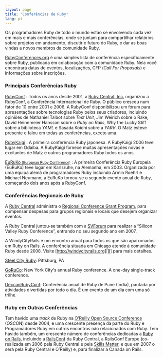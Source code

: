 ```yaml
---
layout: page
title: "Conferências de Ruby"
lang: pt
---
```


Os programadores Ruby de todo o mundo estão se envolvendo cada vez em mais
e mais conferências, onde se juntam para compartilhar relatórios sobre projetos
em andamento, discutir o futuro do Ruby, e dar as boas vindas a novos membros
da comunidade Ruby.

[RubyConferences.org][rc] é uma simples lista de conferência especificamente
sobre Ruby, publicada em colaboração com a comunidade Ruby. Nela você encontrará
datas de eventos, localizações, CFP (_Call For Proposals_) e informações sobre
inscrições.


### Principais Conferências Ruby

[RubyConf][1]
: Todos os anos desde 2001, a [Ruby Central, Inc.][2] organizou a
  RubyConf, a Conferência Internacional de Ruby. O público cresceu
  num fator de 10 entre 2001 e 2006. A RubyConf disponibilizou um fórum
  para apresentações sobre tecnologias Ruby pelos seus criadores,
  incluindo opiniões de Nathaniel Talbot sobre *Test Unit*, Jim Weirich
  sobre o Rake, David Heinemeier Hansson sobre o *Ruby on Rails*,
  Why the Lucky Stiff sobre a biblioteca *YAML* e Sasada Koichi sobre
  a *YARV*. O Matz esteve presente e falou em todas as conferências,
  exceto uma.

[RubyKaigi][3]
: A primeira conferência Ruby japonesa. A RubyKaigi 2006 teve lugar em
  Odaiba. A RubyKaigi fornece muitas apresentações novas e excitantes de
  Matz e outros programadores Ruby todos os anos.

[EuRuKo <small>(European Ruby Conference)</small>][4]
: A primeira Conferência Ruby Europeia (EuRuKo) teve lugar em Karlsruhe,
  na Alemanha, em 2003. Organizada por uma equipa alemã de programadores
  Ruby incluindo Armin Roehrl e Michael Neumann, a EuRuKo tornou-se o
  segundo evento anual de Ruby, começando dois anos após a RubyConf.

### Conferências Regionais de Ruby

A [Ruby Central][2] administra o [Regional Conference Grant Program][5],
para compensar despesas para grupos regionais e locais que desejem
organizar eventos.

A Ruby Central juntou-se também com a [SVForum][6] para realizar a
“Silicon Valley Ruby Conference”, entrando no seu segundo ano em 2007.

A WindyCityRails é um encontro anual para todos os que são apaixonados em
Ruby on Rails. A conferência situada em Chicago atende à comunidade Ruby
desde 2008. Visite [http://windycityrails.org][8] para mais detalhes.

[Steel City Ruby][14]: Pittsburg, PA

[GoRuCo][15]: New York City's annual Ruby conference. A one-day single-track conference.

[DeccanRubyConf][16]: Conferência anual de Ruby de Pune (India),
pautada por atividades divertidas por todo o dia.
É um evento de um dia com uma só trilhe.

### Ruby em Outras Conferências

Tem havido uma _track_ de Ruby na [O’Reilly Open Source Conference][9]
(OSCON) desde 2004, e uma crescente presença da parte do Ruby e
Programadores Ruby em outros encontros não relacionados com Ruby. Tem
havido também, um crescente número de conferências dedicadas a
[Ruby on Rails][10], incluindo a [RailsConf][11] da Ruby Central, a
RailsConf Europe (co-realizada em 2006 pela Ruby Central e pela
[Skills Matter][13], e que em 2007 o será pela Ruby Central e
O’Reilly) e, para finalizar a Canada on Rails.




[rc]: http://rubyconferences.org/
[1]: http://rubyconf.org/
[2]: http://rubycentral.org
[3]: http://rubykaigi.org/
[4]: http://euruko.org
[5]: http://rubycentral.org/community/grant
[6]: http://www.svforum.org
[8]: http://windycityrails.org
[9]: http://conferences.oreillynet.com/os2006/
[10]: http://www.rubyonrails.org
[11]: http://www.railsconf.org
[12]: http://europe.railsconf.org
[13]: http://www.skillsmatter.com
[14]: http://steelcityruby.org/
[15]: http://goruco.com/
[16]: http://www.deccanrubyconf.org/
